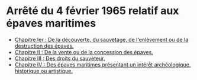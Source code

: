 # Arrêté du 4 février 1965 relatif aux épaves maritimes

- [Chapitre Ier : De la découverte, du sauvetage, de l'enlèvement ou de la destruction des épaves.](chapitre-ier)
- [Chapitre II : De la vente ou de la concession des épaves.](chapitre-ii)
- [Chapitre III : Des droits du sauveteur.](chapitre-iii)
- [Chapitre IV : Des épaves maritimes présentant un intérêt archéologique, historique ou artistique.](chapitre-iv)

